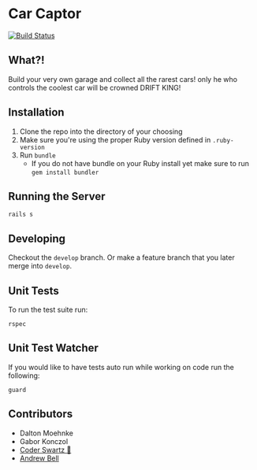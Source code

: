 # Car Captor

[![Build Status](https://travis-ci.org/ctsstc/Car-Captor.svg?branch=develop)](https://travis-ci.org/ctsstc/Car-Captor)

## What?!

Build your very own garage and collect all the rarest cars! only he who controls the coolest car will be crowned DRIFT KING!

## Installation

1. Clone the repo into the directory of your choosing
1. Make sure you're using the proper Ruby version defined in `.ruby-version`
1. Run `bundle`
   - If you do not have bundle on your Ruby install yet make sure to run `gem install bundler`

## Running the Server

```shell
rails s
```

## Developing

Checkout the `develop` branch. Or make a feature branch that you later merge into `develop`.

## Unit Tests

To run the test suite run:

```shell
rspec
```

## Unit Test Watcher

If you would like to have tests auto run while working on code run the following:

```shell
guard
```

## Contributors

- Dalton Moehnke
- Gabor Konczol
- [Coder Swartz 🍊](https://github.com/ctsstc)
- [Andrew Bell](https://github.com/abell95)
